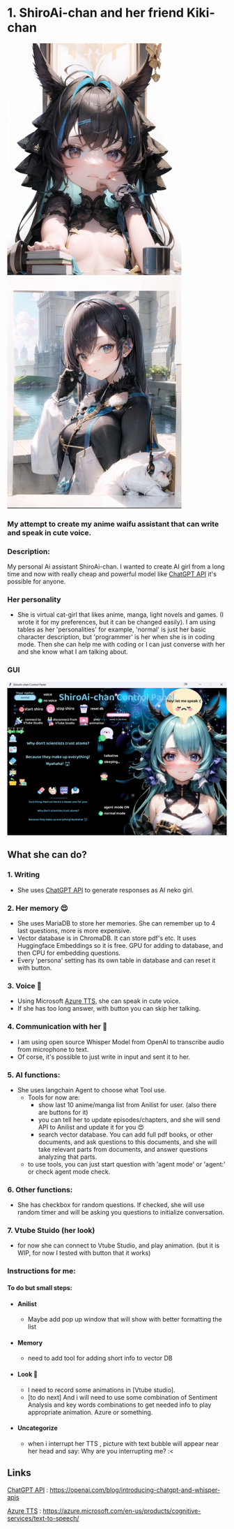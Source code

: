 # 1. ShiroAi-chan and her friend Kiki-chan
![Screenshot](pictures/shiro_black_github.png)
![Screenshot](pictures/kiki_chan.png)


### My attempt to create my anime waifu assistant that can write and speak in cute voice.

### Description:
My personal Ai assistant ShiroAi-chan. I wanted to create AI girl from a long time and now with really cheap and powerful model like [ChatGPT API] it's possible for anyone.

### Her personality
* She is virtual cat-girl that likes anime, manga, light novels and games. (I wrote it for my preferences, but it can be changed easily). I am using tables as her 'personalities' for example, 'normal' is just her basic character description, but 'programmer' is her when she is in coding mode. Then she can help me with coding or I can just converse with her and she know what I am talking about.

### GUI
![Screenshot](pictures/gui.png)

## What she can do?
### 1. Writing
* She uses [ChatGPT API] to generate responses as AI neko girl.


### 2. Her memory :heart_eyes:
* She uses MariaDB to store her memories. She can remember up to 4 last questions, more is more expensive.
* Vector database is in ChromaDB. It can store pdf's etc. It uses Huggingface Embeddings so it is free. GPU for adding to database, and then CPU for embedding questions.
* Every 'persona' setting has its own table in database and can reset it with button.
  
### 3. Voice :microphone:
*  Using Microsoft [Azure TTS], she can speak in cute voice.
*  If she has too long answer, with button you can skip her talking.

### 4. Communication with her :speech_balloon:
* I am using open source Whisper Model from OpenAI to transcribe audio from microphone to text.
* Of corse, it's possible to just write in input and sent it to her.

### 5. AI functions:
* She uses langchain Agent to choose what Tool use.
  * Tools for now are: 
    * show last 10 anime/manga list from Anilist for user. (also there are buttons for it)
    * you can tell her to update episodes/chapters, and she will send API to Anilist and update it for you :heart_eyes:
    * search vector database. You can add full pdf books, or other documents, and ask questions to this documents, and she will take relevant parts from documents, and answer questions analyzing that parts.
  * to use tools, you can just start question with 'agent mode' or 'agent:' or check agent mode check.

### 6. Other functions:
* She has checkbox for random questions. If checked, she will use random timer and will be asking you questions to initialize conversation.

### 7. Vtube Stuido (her look)
* for now she can connect to Vtube Studio, and play animation. (but it is WIP, for now I tested with button that it works)
### Instructions for me:



#### To do but small steps:
* #### Anilist
  * Maybe add pop up window that will show with better formatting the list

* #### Memory
  * need to add tool for adding short info to vector DB
* #### Look :star_struck:
  * I need to record some animations in [Vtube studio].
  * [to do next] And i will need to use some combination of Sentiment Analysis and key words combinations to get needed info to play appropriate animation. Azure or something.

* #### Uncategorize
  * when i interrupt her TTS , picture with text bubble will appear near her head and say: Why are you interrupting me? :< 
  
## Links 

[ChatGPT API] : https://openai.com/blog/introducing-chatgpt-and-whisper-apis



[Azure TTS] : https://azure.microsoft.com/en-us/products/cognitive-services/text-to-speech/



[ChatGPT API]: https://openai.com/blog/introducing-chatgpt-and-whisper-apis
[Azure TTS]: https://azure.microsoft.com/en-us/products/cognitive-services/text-to-speech/

